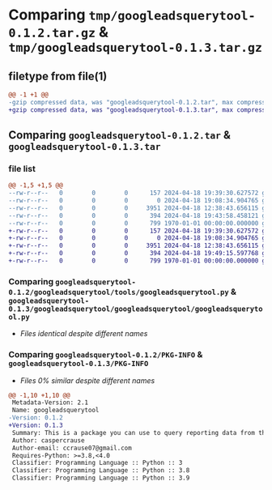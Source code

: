 # Comparing `tmp/googleadsquerytool-0.1.2.tar.gz` & `tmp/googleadsquerytool-0.1.3.tar.gz`

## filetype from file(1)

```diff
@@ -1 +1 @@
-gzip compressed data, was "googleadsquerytool-0.1.2.tar", max compression
+gzip compressed data, was "googleadsquerytool-0.1.3.tar", max compression
```

## Comparing `googleadsquerytool-0.1.2.tar` & `googleadsquerytool-0.1.3.tar`

### file list

```diff
@@ -1,5 +1,5 @@
--rw-r--r--   0        0        0      157 2024-04-18 19:39:30.627572 googleadsquerytool-0.1.2/README.md
--rw-r--r--   0        0        0        0 2024-04-18 19:08:34.904765 googleadsquerytool-0.1.2/googleadsquerytool/tools/__init__.py
--rw-r--r--   0        0        0     3951 2024-04-18 12:38:43.656115 googleadsquerytool-0.1.2/googleadsquerytool/tools/googleadsquerytool.py
--rw-r--r--   0        0        0      394 2024-04-18 19:43:58.458121 googleadsquerytool-0.1.2/pyproject.toml
--rw-r--r--   0        0        0      799 1970-01-01 00:00:00.000000 googleadsquerytool-0.1.2/PKG-INFO
+-rw-r--r--   0        0        0      157 2024-04-18 19:39:30.627572 googleadsquerytool-0.1.3/README.md
+-rw-r--r--   0        0        0        0 2024-04-18 19:08:34.904765 googleadsquerytool-0.1.3/googleadsquerytool/googleadsquerytool/__init__.py
+-rw-r--r--   0        0        0     3951 2024-04-18 12:38:43.656115 googleadsquerytool-0.1.3/googleadsquerytool/googleadsquerytool/googleadsquerytool.py
+-rw-r--r--   0        0        0      394 2024-04-18 19:49:15.597768 googleadsquerytool-0.1.3/pyproject.toml
+-rw-r--r--   0        0        0      799 1970-01-01 00:00:00.000000 googleadsquerytool-0.1.3/PKG-INFO
```

### Comparing `googleadsquerytool-0.1.2/googleadsquerytool/tools/googleadsquerytool.py` & `googleadsquerytool-0.1.3/googleadsquerytool/googleadsquerytool/googleadsquerytool.py`

 * *Files identical despite different names*

### Comparing `googleadsquerytool-0.1.2/PKG-INFO` & `googleadsquerytool-0.1.3/PKG-INFO`

 * *Files 0% similar despite different names*

```diff
@@ -1,10 +1,10 @@
 Metadata-Version: 2.1
 Name: googleadsquerytool
-Version: 0.1.2
+Version: 0.1.3
 Summary: This is a package you can use to query reporting data from the Google Ads API.
 Author: caspercrause
 Author-email: ccrause07@gmail.com
 Requires-Python: >=3.8,<4.0
 Classifier: Programming Language :: Python :: 3
 Classifier: Programming Language :: Python :: 3.8
 Classifier: Programming Language :: Python :: 3.9
```

